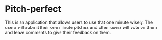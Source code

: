 # Pitch-perfect
This is an application that allows users to use that one minute wisely. The users will submit their one minute pitches and other users will vote on them and leave comments to give their feedback on them.
